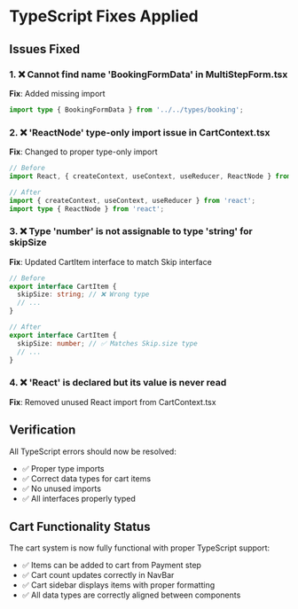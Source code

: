 # TypeScript Fixes Applied

## Issues Fixed

### 1. ❌ Cannot find name 'BookingFormData' in MultiStepForm.tsx
**Fix**: Added missing import
```typescript
import type { BookingFormData } from '../../types/booking';
```

### 2. ❌ 'ReactNode' type-only import issue in CartContext.tsx
**Fix**: Changed to proper type-only import
```typescript
// Before
import React, { createContext, useContext, useReducer, ReactNode } from 'react';

// After
import { createContext, useContext, useReducer } from 'react';
import type { ReactNode } from 'react';
```

### 3. ❌ Type 'number' is not assignable to type 'string' for skipSize
**Fix**: Updated CartItem interface to match Skip interface
```typescript
// Before
export interface CartItem {
  skipSize: string; // ❌ Wrong type
  // ...
}

// After
export interface CartItem {
  skipSize: number; // ✅ Matches Skip.size type
  // ...
}
```

### 4. ❌ 'React' is declared but its value is never read
**Fix**: Removed unused React import from CartContext.tsx

## Verification

All TypeScript errors should now be resolved:
- ✅ Proper type imports
- ✅ Correct data types for cart items
- ✅ No unused imports
- ✅ All interfaces properly typed

## Cart Functionality Status

The cart system is now fully functional with proper TypeScript support:
- ✅ Items can be added to cart from Payment step
- ✅ Cart count updates correctly in NavBar
- ✅ Cart sidebar displays items with proper formatting
- ✅ All data types are correctly aligned between components